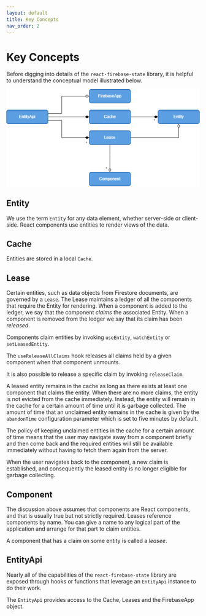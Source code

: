 ```yaml
---
layout: default
title: Key Concepts
nav_order: 2
---
```


# Key Concepts

Before digging into details of the `react-firebase-state` library, it is helpful
to understand the conceptual model illustrated below.

![Conceptual Model](../assets/images/conceptual_model.png)

## Entity
We use the term `Entity` for any data element, whether server-side or client-side.
React components use entities to render views of the data.

## Cache
Entities are stored in a local `Cache`.

## Lease
Certain entities, such as data objects from Firestore documents, are governed by a `Lease`.
The Lease maintains a ledger of all the components that require the Entity for rendering. 
When a component is added to the ledger, we say that the component *claims* the associated
Entity.  When a component is removed from the ledger we say that its claim has been *released*.

Components claim entities by invoking `useEntity`, `watchEntity` or `setLeasedEntity`.

The `useReleaseAllClaims` hook releases all claims held by a given component when that component
unmounts.

It is also possible to release a specific claim by invoking `releaseClaim`.

A leased entity remains in the cache as long as there exists at least one component that claims
the entity.  When there are no more claims, the entity is not evicted from the cache immediately.
Instead, the entity will remain in the cache for a certain amount of time until it is 
garbage collected. The amount of time that an unclaimed entity remains in the cache is given by 
the `abandonTime` configuration parameter which is set to five minutes by default.

The policy of keeping unclaimed entities in the cache for a certain amount of time means that the
user may navigate away from a component briefly and then come back and the required entities will
still be available immediately without having to fetch them again from the server.

When the user navigates back to the component, a new claim is established, and consequently the leased 
entity is no longer eligible for garbage collecting.

## Component

The discussion above assumes that components are React components, and that is usually true but 
not strictly required. Leases reference components by name.  You can give a name to any logical part 
of the application and arrange for that part to claim entities.

A component that has a claim on some entity is called a *leasee*.

## EntityApi
Nearly all of the capabilities of the `react-firebase-state` library are exposed through hooks or
functions that leverage an `EntityApi` instance to do their work.

The `EntityApi` provides access to the Cache, Leases and the FirebaseApp object.
